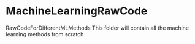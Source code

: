 # MachineLearningRawCode
RawCodeForDifferentMLMethods
This folder will contain all the machine learning methods from scratch

